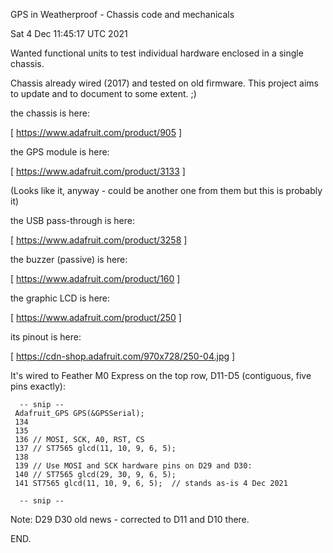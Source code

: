 GPS in Weatherproof - Chassis code and mechanicals

Sat  4 Dec 11:45:17 UTC 2021

Wanted functional units to test individual hardware
enclosed in a single chassis.

Chassis already wired (2017) and tested on old
firmware.  This project aims to update and to
document to some extent. ;)


the chassis is here:

  [ https://www.adafruit.com/product/905 ]

the GPS module is here:

  [ https://www.adafruit.com/product/3133 ]

(Looks like it, anyway - could be another one from them but this is probably it)

the USB pass-through is here:

  [ https://www.adafruit.com/product/3258 ]

the buzzer (passive) is here:

  [ https://www.adafruit.com/product/160 ]

the graphic LCD is here:

  [ https://www.adafruit.com/product/250 ]

its pinout is here:

  [ https://cdn-shop.adafruit.com/970x728/250-04.jpg ]

It's wired to Feather M0 Express on the top row, D11-D5
  (contiguous, five pins exactly):

```
  -- snip --
 Adafruit_GPS GPS(&GPSSerial);
 134
 135
 136 // MOSI, SCK, A0, RST, CS
 137 // ST7565 glcd(11, 10, 9, 6, 5);
 138
 139 // Use MOSI and SCK hardware pins on D29 and D30:
 140 // ST7565 glcd(29, 30, 9, 6, 5);
 141 ST7565 glcd(11, 10, 9, 6, 5);  // stands as-is 4 Dec 2021

  -- snip --
```

Note: D29 D30 old news - corrected to D11 and D10 there.


END.
